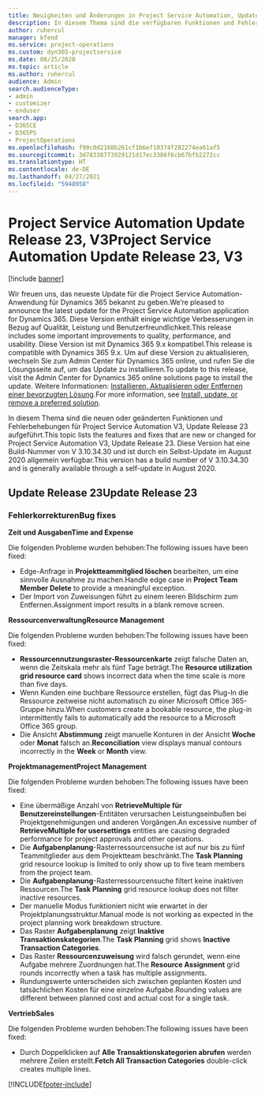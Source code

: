 ```yaml
---
title: Neuigkeiten und Änderungen in Project Service Automation, Update Release 23, V3
description: In diesem Thema sind die verfügbaren Funktionen und Fehlerbehebungen für Project Service Automation Update Release 23, V3 aufgeführt.
author: ruhercul
manager: kfend
ms.service: project-operations
ms.custom: dyn365-projectservice
ms.date: 08/25/2020
ms.topic: article
ms.author: ruhercul
audience: Admin
search.audienceType:
- admin
- customizer
- enduser
search.app:
- D365CE
- D365PS
- ProjectOperations
ms.openlocfilehash: f90c0d2168b261cf1b6ef10374f282274ea61af5
ms.sourcegitcommit: 3d78338773929121d17ec3386f6cb67bfb2272cc
ms.translationtype: HT
ms.contentlocale: de-DE
ms.lasthandoff: 04/27/2021
ms.locfileid: "5948958"
---
```

# <a name="project-service-automation-update-release-23-v3"></a><span data-ttu-id="a5e50-103">Project Service Automation Update Release 23, V3</span><span class="sxs-lookup"><span data-stu-id="a5e50-103">Project Service Automation Update Release 23, V3</span></span>

[!include [banner](../includes/psa-now-project-operations.md)]

<span data-ttu-id="a5e50-104">Wir freuen uns, das neueste Update für die Project Service Automation-Anwendung für Dynamics 365 bekannt zu geben.</span><span class="sxs-lookup"><span data-stu-id="a5e50-104">We’re pleased to announce the latest update for the Project Service Automation application for Dynamics 365.</span></span> <span data-ttu-id="a5e50-105">Diese Version enthält einige wichtige Verbesserungen in Bezug auf Qualität, Leistung und Benutzerfreundlichkeit.</span><span class="sxs-lookup"><span data-stu-id="a5e50-105">This release includes some important improvements to quality, performance, and usability.</span></span> <span data-ttu-id="a5e50-106">Diese Version ist mit Dynamics 365 9.x kompatibel.</span><span class="sxs-lookup"><span data-stu-id="a5e50-106">This release is compatible with Dynamics 365 9.x.</span></span> <span data-ttu-id="a5e50-107">Um auf diese Version zu aktualisieren, wechseln Sie zum Admin Center für Dynamics 365 online, und rufen Sie die Lösungsseite auf, um das Update zu installieren.</span><span class="sxs-lookup"><span data-stu-id="a5e50-107">To update to this release, visit the Admin Center for Dynamics 365 online solutions page to install the update.</span></span> <span data-ttu-id="a5e50-108">Weitere Informationen: [Installieren, Aktualisieren oder Entfernen einer bevorzugten Lösung](/power-platform/admin/install-remove-preferred-solution).</span><span class="sxs-lookup"><span data-stu-id="a5e50-108">For more information, see [Install, update, or remove a preferred solution](/power-platform/admin/install-remove-preferred-solution).</span></span>

<span data-ttu-id="a5e50-109">In diesem Thema sind die neuen oder geänderten Funktionen und Fehlerbehebungen für Project Service Automation V3, Update Release 23 aufgeführt.</span><span class="sxs-lookup"><span data-stu-id="a5e50-109">This topic lists the features and fixes that are new or changed for Project Service Automation V3, Update Release 23.</span></span> <span data-ttu-id="a5e50-110">Diese Version hat eine Build-Nummer von V 3.10.34.30 und ist durch ein Selbst-Update im August 2020 allgemein verfügbar.</span><span class="sxs-lookup"><span data-stu-id="a5e50-110">This version has a build number of V 3.10.34.30 and is generally available through a self-update in August 2020.</span></span>

## <a name="update-release-23"></a><span data-ttu-id="a5e50-111">Update Release 23</span><span class="sxs-lookup"><span data-stu-id="a5e50-111">Update Release 23</span></span>

### <a name="bug-fixes"></a><span data-ttu-id="a5e50-112">Fehlerkorrekturen</span><span class="sxs-lookup"><span data-stu-id="a5e50-112">Bug fixes</span></span>

<span data-ttu-id="a5e50-113">**Zeit und Ausgaben**</span><span class="sxs-lookup"><span data-stu-id="a5e50-113">**Time and Expense**</span></span>

<span data-ttu-id="a5e50-114">Die folgenden Probleme wurden behoben:</span><span class="sxs-lookup"><span data-stu-id="a5e50-114">The following issues have been fixed:</span></span>
- <span data-ttu-id="a5e50-115">Edge-Anfrage in **Projektteammitglied löschen** bearbeiten, um eine sinnvolle Ausnahme zu machen.</span><span class="sxs-lookup"><span data-stu-id="a5e50-115">Handle edge case in **Project Team Member Delete** to provide a meaningful exception.</span></span>
- <span data-ttu-id="a5e50-116">Der Import von Zuweisungen führt zu einem leeren Bildschirm zum Entfernen.</span><span class="sxs-lookup"><span data-stu-id="a5e50-116">Assignment import results in a blank remove screen.</span></span>

<span data-ttu-id="a5e50-117">**Ressourcenverwaltung**</span><span class="sxs-lookup"><span data-stu-id="a5e50-117">**Resource Management**</span></span>

<span data-ttu-id="a5e50-118">Die folgenden Probleme wurden behoben:</span><span class="sxs-lookup"><span data-stu-id="a5e50-118">The following issues have been fixed:</span></span>

- <span data-ttu-id="a5e50-119">**Ressourcennutzungsraster-Ressourcenkarte** zeigt falsche Daten an, wenn die Zeitskala mehr als fünf Tage beträgt.</span><span class="sxs-lookup"><span data-stu-id="a5e50-119">The **Resource utilization grid resource card** shows incorrect data when the time scale is more than five days.</span></span>
- <span data-ttu-id="a5e50-120">Wenn Kunden eine buchbare Ressource erstellen, fügt das Plug-In die Ressource zeitweise nicht automatisch zu einer Microsoft Office 365-Gruppe hinzu.</span><span class="sxs-lookup"><span data-stu-id="a5e50-120">When customers create a bookable resource, the plug-in intermittently fails to automatically add the resource to a Microsoft Office 365 group.</span></span>
- <span data-ttu-id="a5e50-121">Die Ansicht **Abstimmung** zeigt manuelle Konturen in der Ansicht **Woche** oder **Monat** falsch an.</span><span class="sxs-lookup"><span data-stu-id="a5e50-121">**Reconciliation** view displays manual contours incorrectly in the **Week** or **Month** view.</span></span>

<span data-ttu-id="a5e50-122">**Projektmanagement**</span><span class="sxs-lookup"><span data-stu-id="a5e50-122">**Project Management**</span></span>

<span data-ttu-id="a5e50-123">Die folgenden Probleme wurden behoben:</span><span class="sxs-lookup"><span data-stu-id="a5e50-123">The following issues have been fixed:</span></span>

- <span data-ttu-id="a5e50-124">Eine übermäßige Anzahl von **RetrieveMultiple für Benutzereinstellungen**-Entitäten verursachen Leistungseinbußen bei Projektgenehmigungen und anderen Vorgängen.</span><span class="sxs-lookup"><span data-stu-id="a5e50-124">An excessive number of **RetrieveMultiple for usersettings** entities are causing degraded performance for project approvals and other operations.</span></span>
- <span data-ttu-id="a5e50-125">Die **Aufgabenplanung**-Rasterressourcensuche ist auf nur bis zu fünf Teammitglieder aus dem Projektteam beschränkt.</span><span class="sxs-lookup"><span data-stu-id="a5e50-125">The **Task Planning** grid resource lookup is limited to only show up to five team members from the project team.</span></span> 
- <span data-ttu-id="a5e50-126">Die **Aufgabenplanung**-Rasterressourcensuche filtert keine inaktiven Ressourcen.</span><span class="sxs-lookup"><span data-stu-id="a5e50-126">The **Task Planning** grid resource lookup does not filter inactive resources.</span></span>
- <span data-ttu-id="a5e50-127">Der manuelle Modus funktioniert nicht wie erwartet in der Projektplanungsstruktur.</span><span class="sxs-lookup"><span data-stu-id="a5e50-127">Manual mode is not working as expected in the project planning work breakdown structure.</span></span>
- <span data-ttu-id="a5e50-128">Das Raster **Aufgabenplanung** zeigt **Inaktive Transaktionskategorien**.</span><span class="sxs-lookup"><span data-stu-id="a5e50-128">The **Task Planning** grid shows **Inactive Transaction Categories**.</span></span>
- <span data-ttu-id="a5e50-129">Das Raster **Ressourcenzuweisung** wird falsch gerundet, wenn eine Aufgabe mehrere Zuordnungen hat.</span><span class="sxs-lookup"><span data-stu-id="a5e50-129">The **Resource Assignment** grid rounds incorrectly when a task has multiple assignments.</span></span>
- <span data-ttu-id="a5e50-130">Rundungswerte unterscheiden sich zwischen geplanten Kosten und tatsächlichen Kosten für eine einzelne Aufgabe.</span><span class="sxs-lookup"><span data-stu-id="a5e50-130">Rounding values are different between planned cost and actual cost for a single task.</span></span>

<span data-ttu-id="a5e50-131">**Vertrieb**</span><span class="sxs-lookup"><span data-stu-id="a5e50-131">**Sales**</span></span>

<span data-ttu-id="a5e50-132">Die folgenden Probleme wurden behoben:</span><span class="sxs-lookup"><span data-stu-id="a5e50-132">The following issues have been fixed:</span></span>

- <span data-ttu-id="a5e50-133">Durch Doppelklicken auf **Alle Transaktionskategorien abrufen** werden mehrere Zeilen erstellt.</span><span class="sxs-lookup"><span data-stu-id="a5e50-133">**Fetch All Transaction Categories** double-click creates multiple lines.</span></span>


[!INCLUDE[footer-include](../includes/footer-banner.md)]